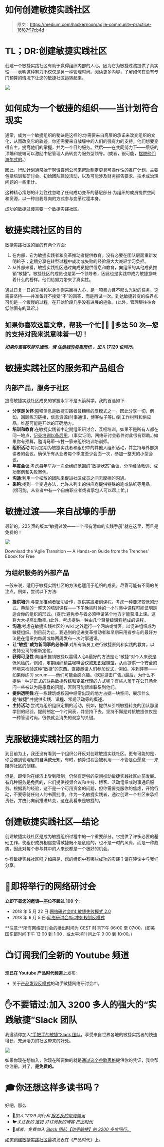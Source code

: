 # 如何创建敏捷实践社区

> 原文：<https://medium.com/hackernoon/agile-community-practice-16f87f17cb4d>

# TL；DR:创建敏捷实践社区

创建一个敏捷实践社区有助于赢得组织内部的人心，因为它为敏捷过渡提供了真实性——表明这种努力不仅仅是另一种管理时尚。阅读更多内容，了解如何在没有专门预算的情况下让您的敏捷社区运转起来。

![](img/f00162ab3a019e861bd54c9809aff9fe.png)

# 如何成为一个敏捷的组织——当计划符合现实

通常，成为一个敏捷组织的秘诀是这样的:你需要来自高层的承诺来改变组织的文化，从而改变它的轨迹。你还需要来自战壕中的人们的强有力的支持，他们想要变得自主，提高他们的掌握，并为一个目的服务。然后——在共同努力下——层级的顶端和底端可以激励中层管理人员转变为服务型领导。(或者，很可能，[摆脱他们海尔式的](http://knowledge.wharton.upenn.edu/article/haiers-zhang-ruimin-success-means-creating-the-future/)。)

因此，行动计划通常始于聘请咨询公司来帮助制定更具可操作性的推广计划，主要包括培训和研讨会、初始团队建设活动，以及可能涉及财务报告要求、技术或治理问题的一些审计。

这种精心策划的计划往往忽略了任何成功变革的基层部分:为组织的成员提供空间和资源，以一种自我导向的方式参与变革过程本身。

成功的敏捷过渡需要一个敏捷实践社区。

# 敏捷实践社区的目的

敏捷实践社区的目的有两个方面:

1.  在内部，它为敏捷实践者和变革推动者提供教育。没有必要在团队层面重新发明轮子；定期分享在转型过程中成功或失败的经验将大大减轻学习负担。
2.  从外部来看，敏捷实践社区通过向成员提供信息和教育，向组织的其他成员推销“敏捷”。敏捷社区的成员也是第一个领导者，因此也是实践中成为敏捷意味着什么的榜样。他们给努力带来了真实性。

通过日复一日的支持和以身作则来赢得人心，是一项费力且不那么光彩的任务。这需要坚持——并准备好不接受“不”的回答，而是再试一次。到达敏捷转变的临界点可能是一个缓慢的过程，在开始阶段几乎没有进展的迹象。(此外，管理层往往会低估固有的延迟。)

## 如果你喜欢这篇文章，帮我一个忙👏👏 👏多达 50 次—您的支持对我来说意味着一切！

***如果你更喜欢邮件通知，请*** [***注册我的每周简讯***](https://age-of-product.com/subscribe/?ref=Food4ThoughtMedium) ***，加入 17129 位同行。***

# 敏捷实践社区的服务和产品组合

## 内部产品，服务于社区

提高敏捷实践社区成员的掌握水平不是火箭科学。我的首选如下:

*   **分享是关怀**:囤积信息是敏捷实践者最糟糕的反模式之一。因此分享一切，例如，回顾练习链接，信息资源(时事通讯，博客帖子等)。)到工作材料和供应品。维基可能是开始的正确地方。
*   **培训和教育**:在敏捷实践者中定期组织研讨会，互相培训。如果不是所有人都在同一地点，[记录培训以备后用](https://age-of-product.com/webinars/)。(事实证明，网络研讨会软件对此很有帮助。)如果你有预算，邀请马蒂·卡甘一家来组织培训培训师。
*   **组织活动**:每月定期为敏捷实践者和组织中的其他人组织活动，并主持与外部演讲者的会议。确保所有从业者每个季度至少会面一次，参加一整天的小型会议。
*   **年度会议**:考虑每年举办一次全组织范围的“敏捷状态”会议，分享经验教训、成功案例和失败案例。
*   **沟通**:利用一个松散的团队来促进社区成员之间无摩擦的沟通。
*   **采购**:找到一个变通办法，允许未列出的供应商提供特殊的笔或贴纸等用品。(很可能，从业者中有一个自由职业者或者承包人可以帮上忙。)

# 敏捷过渡——来自战壕的手册

最新的，225 页的版本“敏捷过渡——一个带有清单的实践手册”就在这里，而且是免费的！

[![](img/6d26731c877c12ae906546062e2fc7a8.png)](https://age-of-product.com/download-agile-transition-hands-guide-trenches/)

Download the ‘Agile Transition — A Hands-on Guide from the Trenches’ Ebook for Free

## 为组织服务的外部产品

一般来说，适用于敏捷实践社区的方法也适用于组织的成员，尽管可能有不同的关注点。例如，尝试以下方法:

*   **提供培训**:与变革推动者密切合作，提供实践培训课程。考虑一种要求较低的形式，典型的一整天的培训课程——下午晚些时候的一小时集中课程可能证明是适合你的组织的形式。(提示:避免参与者必须申请某个地方才能获准上课。这将大大提高出勤率。)此外，考虑提供一种由几个轻量级课程组成的课程。
*   **沟通**:考虑在敏捷实践社区的 wiki 之外运行一个网站或博客，以促进组织成为敏捷组织。到目前为止，我遇到的促进变革推动者和早期采用者参与的最好方法是在组织内每周或每两周发布一次时事通讯。
*   **让“敏捷”成为新同事的必修课**:对所有新员工进行敏捷原则和实践的教育，以支持公司的重新定位。
*   **获得可见性**:向组织推销敏捷以赢得人心&最好的方法是让“敏捷”对个人来说是低风险的。例如，定期组织精益咖啡会议或[知识咖啡馆](http://knowledge.cafe/)，从而提供一个安全的环境来检验这种“敏捷”的东西。直接邀请人们参加仪式，例如，冲刺评审——如果你练习 scrum——他们可能会感兴趣。(欢迎游击广告。)最后，为什么不提供一种非正式的联系敏捷教练和变革代理的方式呢？有些人羞于在公开场合问一些被认为是愚蠢的问题，否则可能很难联系到他们。
*   **提供透明性**:在一栋建筑或校园中经常出现的地方占据一块空间，展示什么是“敏捷”,并提供实践、课程、常规活动等的概述。
*   **主持活动**:尝试为组织组织定期的活动，例如，提供从引领敏捷转变的团队那里学到的经验。提前制定一个时间表，并坚持下去。坚持不懈是对抗敏捷仅仅是一种管理时尚，很快就会消失的观念的关键。

# 克服敏捷实践社区的阻力

到目前为止，我还没有看到一个组织公开反对创建敏捷实践社区。更有可能的是，你会遇到管理层的自满或无知。有时，预算过程会被利用——不管是否愿意——来阻碍社区的创建。

但是，即使你在经济上受到限制，仍然有足够的空间推动敏捷实践社区向前发展。有几种服务是免费的，它们提供视频会议和主持、博客、活动组织或时事通讯服务。根据我的经验，这不是一个可用资金的问题，但你需要克服你的焦虑，开始行动，不要等待任何人的书面批准。作为一名敏捷实践者，通过创建一个社区来承担责任，并由此向前推进转变，这在我看来是敏捷的。

# 创建敏捷实践社区—结论

创建敏捷实践社区是成为敏捷组织过程中的一个重要部分。它提供了许多必要的基础工作，使组织成员相信变得敏捷既不是危险的，也不是一时的风尚，而是一种趋势，因此对每个参与其中的人来说都是一个极好的机会。

你有敏捷实践社区吗？如果是，您的组织中有哪些成功的实践？请在评论中与我们分享。

# 📅即将举行的网络研讨会

**立即下载您的邀请—座位不超过 100 个**:

*   2018 年 5 月 22 日:[网络研讨会#4:敏捷失败模式 2.0](https://age-of-product.com/webinar-agile-failure-patterns/)
*   2018 年 6 月 5 日:[网络研讨会#5:冲刺规划反模式](https://age-of-product.com/webinar-sprint-planning/)

**注意:**所有网络研讨会的播出时间为 CEST 时间下午 06:00 至 07:00。(即美国东部时间下午 12:00 到 1:00，或太平洋时间上午 9:00 到 10:00。)

# 📺订阅我们全新的 Youtube 频道

**现已在 Youtube 产品时代频道**上发布:

*   关于[产品发现反模式](https://www.youtube.com/watch?v=rW2kVanMxMM)的动手敏捷网络研讨会#1。

# ✋不要错过:加入 3200 多人的强大的“实践敏捷”Slack 团队

我邀请你加入[“手把手的敏捷”Slack 团队](https://goo.gl/forms/LObbRtSF9vvxN3CL2)，享受来自世界各地的敏捷实践者的快速增长、充满活力的社区带来的好处。

![](img/d94ad9240fd11adeee7b8bf93242ad8c.png)

如果你现在想加入，你现在所要做的就是[通过这个谷歌表格](https://goo.gl/forms/LObbRtSF9vvxN3CL2)提供你的凭证，我会帮你注册。对了，**是免费的。**

# 🎓你还想这样多读书吗？

好吧，那么:

*   📰*加入 17129 同行和* [*报名我的每周简讯*](https://age-of-product.com/subscribe/?ref=Food4ThoughtMedium)
*   🐦*关注我的* [*推特*](https://twitter.com/stefanw) *并订阅我的博客* [*产品时代*](https://age-of-product.com)
*   💬*或者，免费加入* [*Slack 团队【动手敏捷】的 3200 多位同行。*](https://goo.gl/forms/XIsABn0fLn9O0hqg2)

[如何创建敏捷实践社区](https://age-of-product.com/agile-community/)最初发表在《产品时代》上。